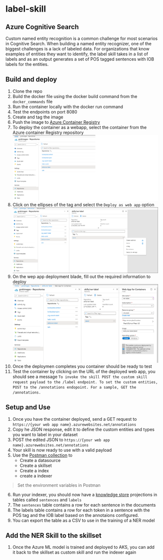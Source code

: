# label-skill

## Azure Cognitive Search
Custom named entity recognition is a common challenge for most scenarios in Cognitive Search. When building a named entity recognizer, one of the biggest challenges is a lack of labeled data. For organizations that know examples of entities they want to identify, the label skill takes in a list of labels and as an output generates a set of POS tagged sentences with IOB labels for the entities. 

## Build and deploy
1. Clone the repo
2. Build the docker file using the docker build command from the `docker_commands` file
3. Run the container locally with the docker run command
4. Test the endpoints on port 8080
5. Create and tag the image 
6. Push the image to [Azure Container Registry](https://docs.microsoft.com/en-us/azure/container-registry/container-registry-get-started-docker-cli)
7. To deploy the container as a webapp, select the container from the Azure container Registry repository
![Select image to deploy](imgs/deploy1.png) 
8. Click on the ellipses of the tag and select the `Deploy as web app` option  
![Select deploy as web app](imgs/deploy2.png) 
9. On the wep app deployment blade, fill out the required information to deploy 
![Complete web app deployment](imgs/deploy3.png) 
10. Once the deploymen completes you container should be ready to test
11. Test the container by clicking on the URL of the deployed web app, you should see a message `To invoke the skill POST the custom skill request payload to the /label endpoint. To set the custom entities, POST to the /annotations endopoint. For a sample, GET the /annotations.`

## Setup and Use

1. Once you have the container deployed, send a GET request to `https://{your web app name}.azurewebsites.net/annotations`
2. Copy he JSON response, edit it to define the custom entities and types you want to label in your dataset
3. POST the edited JSON to `https://{your web app name}.azurewebsites.net/annotations` 
4. Your skill is now ready to use with a valid payload
5. Use the [Postman collection](cog_search/postman_collection.json) to 
    + Create a datasource
    + Create a skillset
    + Create a index
    + create a indexer

>Set the environment variables in Postman
6. Run your indexer, you should now have a [knowledge store](https://docs.microsoft.com/en-us/azure/search/knowledge-store-concept-intro) projections in tables called `sentences` and `labels`
7. The `sentences` table contains a row for each sentence in the documents
8. The labels table contains a row for each token in a sentence with the POS tag and the IOB label based on the annotaions configured.
9. You can export the table as a CSV to use in the training of a NER model

## Add the NER Skill to the skillset

1. Once the Azure ML model is trained and deployed to AKS, you can add it back to the skillset as custom skill and run the indexer again